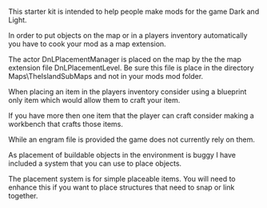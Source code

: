 This starter kit is intended to help people make mods for the game Dark and Light.

In order to put objects on the map or in a players inventory automatically you have to cook your mod as a map extension.

The actor DnLPlacementManager is placed on the map by the the map extension file DnLPlacementLevel.  Be sure this file is place in the directory Maps\TheIslandSubMaps and not in your mods mod folder.

When placing an item in the players inventory consider using a blueprint only item which would allow them to craft your item.

If you have more then one item that the player can craft consider making a workbench that crafts those items.

While an engram file is provided the game does not currently rely on them.

As placement of buildable objects in the environment is buggy I have included a system that you can use to place objects.

The placement system is for simple placeable items.  You will need to enhance this if you want to place structures that need to snap or link together.